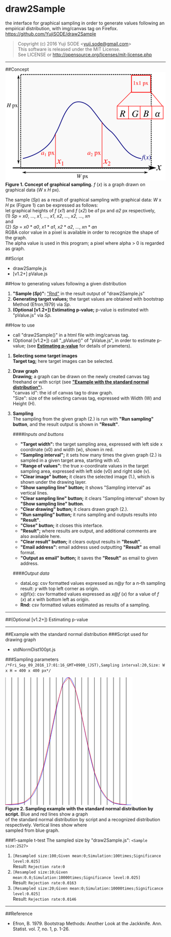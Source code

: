# draw2Sample
the interface for graphical sampling in order to generate values following an empirical distribution, with img/canvas tag on Firefox.  
https://github.com/YujiSODE/draw2Sample

>Copyright (c) 2016 Yuji SODE \<yuji.sode@gmail.com\>  
>This software is released under the MIT License.  
>See LICENSE or http://opensource.org/licenses/mit-license.php
______

##Concept
![Concept of graphical sampling:draw2Sample_Fig.png](./draw2Sample_Fig.png)  
__Figure 1. Concept of graphical sampling.__ _f_ (_x_) is a graph drawn on graphical data (_W_ x _H_ px).

The sample (_Sp_) as a result of graphical sampling with graphical data: _W_ x _H_ px (Figure 1) can be expressed as follows:  
let graphical heights of _f_ (_x1_) and _f_ (_x2_) be _a1_ px and _a2_ px respectively,  
(1)   _Sp_ = _x0_, ..., _x1_, ..., _x1_, _x2_, ..., _x2_, ..., _xn_  
and  
(2)   _Sp_ = _x0_ \* _a0_, _x1_ \* _a1_, _x2_ \* _a2_, ..., _xn_ \* _an_  
RGBA color value in a pixel is available in order to recognize the shape of the graph.  
The alpha value is used in this program; a pixel where alpha > 0 is regarded as graph.

##Script
* draw2Sample.js
* \[v1.2+\] pValue.js

##How to generating values following a given distribution
1. __"Sample (_Sp_)":__ ["Rnd"](#output-data) in the result output of "draw2Sample.js"  
2. __Generating target values;__ the target values are obtained with bootstrap Method (Efron,1979) via _Sp_.
3. __\(Optional \[v1.2+\]\) Estimating p-value;__ p-value is estimated with "pValue.js" via _Sp_.

##How to use
* call "draw2Sample()" in a html file with img/canvas tag.
* \(Optional \[v1.2+\]\) call "_pValue()" of "pValue.js", in order to estimate p-value; (see [__Estimating p-value__]() for details of prameters).

1. __Selecting some target images__  
   __Target tag;__ here target images can be selected.  

2. __Draw graph__  
   __Drawing;__ a graph can be drawn on the newly created canvas tag freehand or with script (see [__"Example with the standard normal distribution"__](#example-with-the-standard-normal-distribution)).  
   "canvas id": the id of canvas tag to draw graph.  
   "Size": size of the selecting canvas tag, expressed with Width (W) and Height (H).

3. __Sampling__  
   The sampling from the given graph (2.) is run with __"Run sampling" button__, and the result output is shown in __"Result"__.  

   ####_Inputs and buttons_  
   * __"Target width":__ the target sampling area, expressed with left side x coordinate (x0) and width (w), shown in red.
   * __"Sampling interval";__ it sets how many times the given graph (2.) is sampled in a given target area, starting with x0.
   * __"Range of values":__ the true x-coordinate values in the target sampling area, expressed with left side (v0) and right side (v).
   * __"Clear image" button;__ it clears the selected image (1.), which is shown under the drawing layer.
   * __"Show sampling line" button;__ it shows "Sampling interval" as vertical lines.
   * __"Clear sampling line" button;__ it clears "Sampling interval" shown by __"Show sampling line" button__.
   * __"Clear drawing" button;__ it clears drawn graph (2.).
   * __"Run sampling" button;__ it runs sampling and outputs results into __"Result"__.
   * __"Close" button;__ it closes this interface.
   * __"Result";__ where results are output, and additional comments are also available here.
   * __"Clear result" button;__ it clears output results in __"Result"__.
   * __"Email address":__ email address used outputting __"Result"__ as email format.
   * __"Output as email" button;__ it saves the __"Result"__ as email to given address.

   ####_Output data_  
   * dataLog: csv formatted values expressed as _n_@_y_ for a _n_-th sampling result: _y_ with top left corner as origin.
   * x@f(x): csv formatted values expressed as _x_@_f_ (_x_) for a value of _f_ (_x_) at _x_ with bottom left as origin.
   * __Rnd:__ csv formatted values estimated as results of a sampling.
   
______   
##\(Optional \[v1.2+\]\) Estimating p-value

______
##Example with the standard normal distribution
###Script used for drawing graph
* stdNormDist100pt.js

###Sampling parameters
`/*Fri_Sep_09_2016_17:01:16_GMT+0900_(JST),Sampling interval:20,Size: W x H = 400 x 400 px*/`

![Sampling example with the standard normal distribution by script:stdNormDist_scriptOutputAll.jpg](./stdNormDist_scriptOutputAll.jpg)  
__Figure 2. Sampling example with the standard normal distribution by script.__ Blue and red lines show a graph  
of the standard normal distribution by script and a recognized distribution respectively. Vertical lines show where  
sampled from blue graph.

###1-sample t-test
The sampled size by "draw2Sample.js": `<Sample size:2527>`

1. `[Resampled size:100;Given mean:0;Simulation:100times;Significance level:0.025]`  
   Result: `Rejection rate:0`
2. `[Resampled size:10;Given mean:0.0;Simulation:10000times;Significance level:0.025]`  
   Result: `Rejection rate:0.0163`
3. `[Resampled size:20;Given mean:0;Simulation:10000times;Significance level:0.025]`  
   Result: `Rejection rate:0.0146`

______
##Reference
* Efron, B. 1979. Bootstrap Methods: Another Look at the Jackknife. Ann. Statist. vol. 7, no. 1, p. 1-26.
